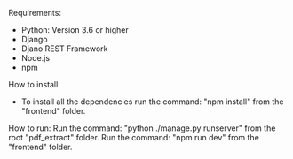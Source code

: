 Requirements:
  - Python: Version 3.6 or higher
  - Django
  - Djano REST Framework
  - Node.js
  - npm

How to install:
  - To install all the dependencies run the command: "npm install" from the "frontend" folder.

How to run:
  Run the command: "python ./manage.py runserver" from the root "pdf_extract" folder.
  Run the command: "npm run dev" from the "frontend" folder.
